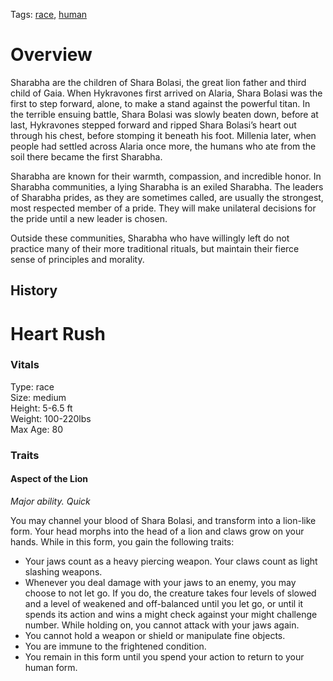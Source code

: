 Tags: [race](Races), [human](Humans)

# Overview

Sharabha are the children of Shara Bolasi, the great lion father and third child of Gaia. When Hykravones first arrived on Alaria, Shara Bolasi was the first to step forward, alone, to make a stand against the powerful titan. In the terrible ensuing battle, Shara Bolasi was slowly beaten down, before at last, Hykravones stepped forward and ripped Shara Bolasi’s heart out through his chest, before stomping it beneath his foot. Millenia later, when people had settled across Alaria once more, the humans who ate from the soil there became the first Sharabha.

Sharabha are known for their warmth, compassion, and incredible honor. In Sharabha communities, a lying Sharabha is an exiled Sharabha. The leaders of Sharabha prides, as they are sometimes called, are usually the strongest, most respected member of a pride. They will make unilateral decisions for the pride until a new leader is chosen.

Outside these communities, Sharabha who have willingly left do not practice many of their more traditional rituals, but maintain their fierce sense of principles and morality.

## History

# Heart Rush

### Vitals
Type: race  
Size: medium  
Height: 5-6.5 ft  
Weight: 100-220lbs  
Max Age: 80  

### Traits

#### Aspect of the Lion
*Major ability. Quick*

You may channel your blood of Shara Bolasi, and transform into a lion-like form. Your head morphs into the head of a lion and claws grow on your hands. While in this form, you gain the following traits:

- Your jaws count as a heavy piercing weapon. Your claws count as light slashing weapons. 
- Whenever you deal damage with your jaws to an enemy, you may choose to not let go. If you do, the creature takes four levels of slowed and a level of weakened and off-balanced until you let go, or until it spends its action and wins a might check against your might challenge number. While holding on, you cannot attack with your jaws again.
- You cannot hold a weapon or shield or manipulate fine objects.
- You are immune to the frightened condition.
- You remain in this form until you spend your action to return to your human form.